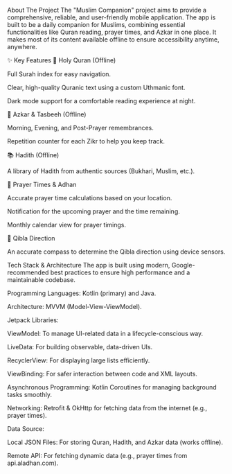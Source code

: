 About The Project
The "Muslim Companion" project aims to provide a comprehensive, reliable, and user-friendly mobile application. The app is built to be a daily companion for Muslims, combining essential functionalities like Quran reading, prayer times, and Azkar in one place. It makes most of its content available offline to ensure accessibility anytime, anywhere.

✨ Key Features
📖 Holy Quran (Offline)

Full Surah index for easy navigation.

Clear, high-quality Quranic text using a custom Uthmanic font.

Dark mode support for a comfortable reading experience at night.

📿 Azkar & Tasbeeh (Offline)

Morning, Evening, and Post-Prayer remembrances.

Repetition counter for each Zikr to help you keep track.

📚 Hadith (Offline)

A library of Hadith from authentic sources (Bukhari, Muslim, etc.).

🕌 Prayer Times & Adhan

Accurate prayer time calculations based on your location.

Notification for the upcoming prayer and the time remaining.

Monthly calendar view for prayer timings.

🧭 Qibla Direction

An accurate compass to determine the Qibla direction using device sensors.


Tech Stack & Architecture
The app is built using modern, Google-recommended best practices to ensure high performance and a maintainable codebase.

Programming Languages: Kotlin (primary) and Java.

Architecture: MVVM (Model-View-ViewModel).

Jetpack Libraries:

ViewModel: To manage UI-related data in a lifecycle-conscious way.

LiveData: For building observable, data-driven UIs.

RecyclerView: For displaying large lists efficiently.

ViewBinding: For safer interaction between code and XML layouts.

Asynchronous Programming: Kotlin Coroutines for managing background tasks smoothly.

Networking: Retrofit & OkHttp for fetching data from the internet (e.g., prayer times).

Data Source:

Local JSON Files: For storing Quran, Hadith, and Azkar data (works offline).

Remote API: For fetching dynamic data (e.g., prayer times from api.aladhan.com).
